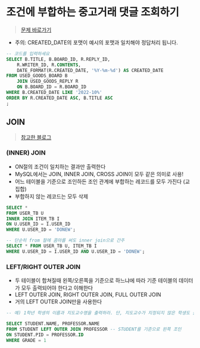 # 조건에 부합하는 중고거래 댓글 조회하기
> [문제 바로가기](https://school.programmers.co.kr/learn/courses/30/lessons/164673)

- 주의: CREATED_DATE의 포맷이 예시의 포맷과 일치해야 정답처리 됩니다.

```SQL
-- 코드를 입력하세요
SELECT B.TITLE, B.BOARD_ID, R.REPLY_ID, 
    R.WRITER_ID, R.CONTENTS,
    DATE_FORMAT(R.CREATED_DATE, '%Y-%m-%d') AS CREATED_DATE
FROM USED_GOODS_BOARD B
    JOIN USED_GOODS_REPLY R
    ON B.BOARD_ID = R.BOARD_ID
WHERE B.CREATED_DATE LIKE '2022-10%'
ORDER BY R.CREATED_DATE ASC, B.TITLE ASC
;
```

## JOIN
> [참고한 블로그](https://inpa.tistory.com/entry/MYSQL-%F0%9F%93%9A-JOIN-%EC%A1%B0%EC%9D%B8-%EA%B7%B8%EB%A6%BC%EC%9C%BC%EB%A1%9C-%EC%95%8C%EA%B8%B0%EC%89%BD%EA%B2%8C-%EC%A0%95%EB%A6%AC)

### (INNER) JOIN
- ON절의 조건이 일치하는 결과만 출력한다
- MySQL에서는 JOIN, INNER JOIN, CROSS JOIN이 모두 같은 의미로 사용!
- 어느 테이블을 기준으로 조인하든 조인 관계에 부합하는 레코드를 모두 가진다 (교집합)
- 부합하지 않는 레코드는 모두 삭제

```SQL
SELECT *
FROM USER_TB U
INNER JOIN ITEM_TB I
ON U.USER_ID = I.USER_ID
WHERE U.USER_ID = 'DONEW';

-- 단순히 from 절에 콤마를 써도 inner join으로 간주
SELECT * FROM USER_TB U, ITEM_TB I
WHERE U.USER_ID = I.USER_ID AND U.USER_ID = 'DONEW';
```

### LEFT/RIGHT OUTER JOIN
- 두 테이블이 합쳐질때 왼쪽/오른쪽을 기준으로 하느냐에 따라 기준 테이블의 데이터가 모두 출력되어야 한다고 이해한다
- LEFT OUTER JOIN, RIGHT OUTER JOIN, FULL OUTER JOIN
- 거의 LEFT OUTER JOIN만을 사용한다

```SQL
-- 예) 1학년 학생의 이름과 지도교수명을 출력하라. 단, 지도교수가 지정되지 않은 학생도 출력되게 하라.

SELECT STUDENT.NAME, PROFESSOR.NAME 
FROM STUDENT LEFT OUTER JOIN PROFESSOR -- STUDENT를 기준으로 왼쪽 조인
ON STUDENT.PID = PROFESSOR.ID 
WHERE GRADE = 1
```